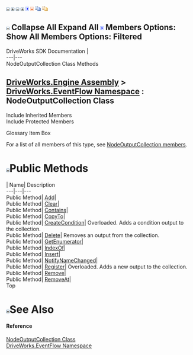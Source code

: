 ![](dotnetimages/collapse.gif) ![](dotnetimages/expand.gif) ![](dotnetimages/collapse.gif) ![](dotnetimages/expand.gif) ![](dotnetimages/drpdown.gif) ![](dotnetimages/drpdown_orange.gif) ![](dotnetimages/copycode.gif) ![](dotnetimages/copycodeHighlight.gif)

![](dotnetimages/collapse.gif) Collapse All Expand All ![](dotnetimages/drpdown.gif) Members Options: Show All  Members Options: Filtered   
---  
DriveWorks SDK Documentation  |   
---|---  
NodeOutputCollection Class Methods   
  
[DriveWorks.Engine Assembly](topic2156.md) > [DriveWorks.EventFlow Namespace](topic6871.md) : NodeOutputCollection Class  
---  
  
Include Inherited Members    
Include Protected Members    


Glossary Item Box

For a list of all members of this type, see [NodeOutputCollection members](topic7088.md).

# ![](dotnetimages/collapse.gif)Public Methods

| Name| Description  
---|---|---  
Public Method| [Add](topic7093.md)|   
Public Method| [Clear](topic7094.md)|   
Public Method| [Contains](topic7095.md)|   
Public Method| [CopyTo](topic7096.md)|   
Public Method| [CreateCondition](topic7097.md)| Overloaded. Adds a condition output to the collection.   
Public Method| [Delete](topic7100.md)| Removes an output from the collection.   
Public Method| [GetEnumerator](topic7101.md)|   
Public Method| [IndexOf](topic7102.md)|   
Public Method| [Insert](topic7103.md)|   
Public Method| [NotifyNameChanged](topic7104.md)|   
Public Method| [Register](topic7105.md)| Overloaded. Adds a new output to the collection.   
Public Method| [Remove](topic7108.md)|   
Public Method| [RemoveAt](topic7109.md)|   
Top

# ![](dotnetimages/collapse.gif)See Also

#### Reference

[NodeOutputCollection Class](topic7087.md)   
[DriveWorks.EventFlow Namespace](topic6871.md)


